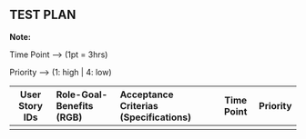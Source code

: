 ## TEST PLAN
**Note:** 

Time Point --> (1pt = 3hrs) 

Priority --> (1: high | 4: low)


|     User Story IDs     |             Role-Goal-Benefits (RGB)             |                      Acceptance Criterias (Specifications)                     |     Time Point     |      Priority      |
|:----------------------:|:-------------------------------------------------|:-------------------------------------------------------------------------------|:------------------:|:------------------:|
|                        |                                                  |                                                                                |                    |                    |


